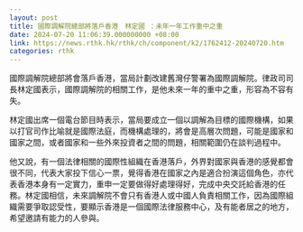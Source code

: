 ```yaml
---
layout: post
title: 國際調解院總部將落戶香港　林定國 ：未年一年工作重中之重
date: 2024-07-20 11:06:39.000000000 +08:00
link: https://news.rthk.hk/rthk/ch/component/k2/1762412-20240720.htm
categories: rthk
---
```


國際調解院總部將會落戶香港，當局計劃改建舊灣仔警署為國際調解院。律政司司長林定國表示，國際調解院的相關工作，是他未來一年的重中之重，形容為不容有失。

林定國出席一個電台節目時表示，當局要成立一個以調解為目標的國際機構，如果以打官司作比喻就是國際法庭，而機構處理的，將會是高層次問題，可能是國家和國家之間，或者國家和一些外來投資者之間的問題，相關範圍仍在談判過程中。

他又說，有一個法律相關的國際性組織在香港落戶，外界對國家與香港的感覺都會很不同，代表大家投下信心一票，覺得香港在國家之內是適合扮演這個角色，亦代表香港本身有一定實力，重申一定要做得好處理得好，完成中央交託給香港的任務。林定國相信，未來調解院不會只有香港人或中國人負責相關工作，因為國際組織需要爭取認受性，要顯示香港是一個國際法律服務中心，及有能者居之的地方，希望邀請有能力的人參與。
